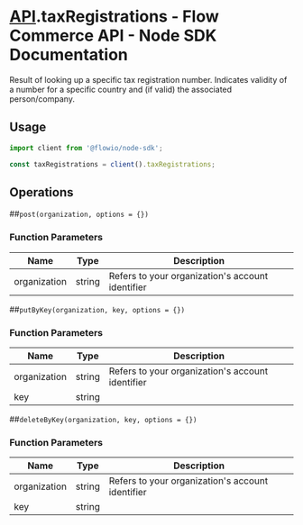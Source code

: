 # [API](README.md).taxRegistrations - Flow Commerce API - Node SDK Documentation

Result of looking up a specific tax registration number. Indicates validity of a number for a specific country and (if valid) the associated person/company.

## Usage

```JavaScript
import client from '@flowio/node-sdk';

const taxRegistrations = client().taxRegistrations;
```

## Operations

##`post(organization, options = {})`

### Function Parameters

| Name  | Type | Description |
| ---- | ---- | ---- |
| organization | string | Refers to your organization&#x27;s account identifier |


##`putByKey(organization, key, options = {})`

### Function Parameters

| Name  | Type | Description |
| ---- | ---- | ---- |
| organization | string | Refers to your organization&#x27;s account identifier |
| key | string |  |


##`deleteByKey(organization, key, options = {})`

### Function Parameters

| Name  | Type | Description |
| ---- | ---- | ---- |
| organization | string | Refers to your organization&#x27;s account identifier |
| key | string |  |


